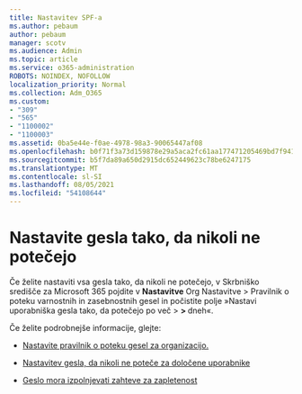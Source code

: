 ```yaml
---
title: Nastavitev SPF-a
ms.author: pebaum
author: pebaum
manager: scotv
ms.audience: Admin
ms.topic: article
ms.service: o365-administration
ROBOTS: NOINDEX, NOFOLLOW
localization_priority: Normal
ms.collection: Adm_O365
ms.custom:
- "309"
- "565"
- "1100002"
- "1100003"
ms.assetid: 0ba5e44e-f0ae-4978-98a3-90065447af08
ms.openlocfilehash: b0f71f3a73d159878e29a5aca2fc61aa177471205469bd7f941daf2a67bdcb68
ms.sourcegitcommit: b5f7da89a650d2915dc652449623c78be6247175
ms.translationtype: MT
ms.contentlocale: sl-SI
ms.lasthandoff: 08/05/2021
ms.locfileid: "54108644"
---
```

# <a name="set-passwords-to-never-expire"></a>Nastavite gesla tako, da nikoli ne potečejo

Če želite nastaviti vsa gesla tako, da nikoli ne potečejo, v Skrbniško središče za Microsoft 365 pojdite v **Nastavitve** Org Nastavitve > Pravilnik o poteku varnostnih in zasebnostnih gesel in počistite polje »Nastavi uporabniška gesla tako, da potečejo po več  >  **[](https://portal.office.com/adminportal/home#/settings/security)  >  [](https://portal.microsoft.com/Adminportal/Home#/Settings/SecurityPrivacy/:/Settings/L1/PasswordPolicy)** dneh«.
  
Če želite podrobnejše informacije, glejte:

- [Nastavite pravilnik o poteku gesel za organizacijo.](https://docs.microsoft.com/microsoft-365/admin/manage/set-password-expiration-policy)
  
- [Nastavitev gesla, da nikoli ne poteče za določene uporabnike](https://docs.microsoft.com/microsoft-365/admin/add-users/set-password-to-never-expire)

- [Geslo mora izpolnjevati zahteve za zapletenost](https://docs.microsoft.com/windows/security/threat-protection/security-policy-settings/password-must-meet-complexity-requirements)
  